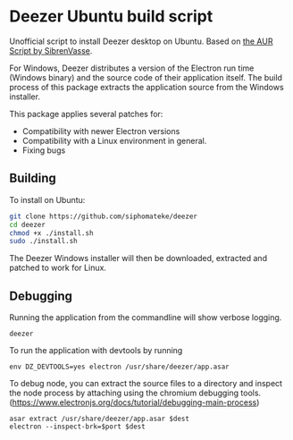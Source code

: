 # Deezer Ubuntu build script

Unofficial script to install Deezer desktop on Ubuntu. Based on [the AUR Script by SibrenVasse](https://aur.archlinux.org/packages/deezer/).

For Windows, Deezer distributes a version of the Electron run time (Windows binary) and the source code of their application itself. The build process of this package extracts the application source from the Windows installer.

This package applies several patches for:
- Compatibility with newer Electron versions 
- Compatibility with a Linux environment in general.
- Fixing bugs

## Building

To install on Ubuntu:

```bash
git clone https://github.com/siphomateke/deezer
cd deezer
chmod +x ./install.sh
sudo ./install.sh
```

The Deezer Windows installer will then be downloaded, extracted and patched to work for Linux.

## Debugging
Running the application from the commandline will show verbose logging.
```
deezer
```

To run the application with devtools by running
```
env DZ_DEVTOOLS=yes electron /usr/share/deezer/app.asar
```

To debug node, you can extract the source files to a directory and inspect the node process by attaching using the chromium debugging tools. (https://www.electronjs.org/docs/tutorial/debugging-main-process)
```
asar extract /usr/share/deezer/app.asar $dest
electron --inspect-brk=$port $dest
```
